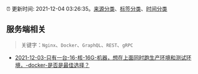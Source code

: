 :alarm_clock: 更新时间: 2021-12-04 03:26:35。[来源分类](../README.md)、[标签分类](../TAGS.md)、[时间分类](../TIMELINE.md)

## 服务端相关


> 关键字：`Nginx`、`Docker`、`GraphQL`、`REST`、`gRPC`



- [2021-12-03-只有一台-16-核-16G-机器，想在上面同时跑生产环境和测试环境，-docker-是否是最佳选择？](https://www.v2ex.com/t/819944) 